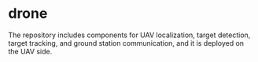 # drone
The repository includes components for UAV localization, target detection, target tracking, and ground station communication, and it is deployed on the UAV side.
